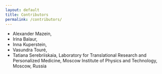 ```yaml
---
layout: default
title: Contributors
permalink: /contributors/
---
```


* Alexander Mazein, 
* Irina Balaur, 
* Inna Kuperstein, 
* Vasundra Touré, 
* Tatiana Serebriiskaia, Laboratory for Translational Research and Personalized Medicine, Moscow Institute of Physics and Technology, Moscow, Russia
